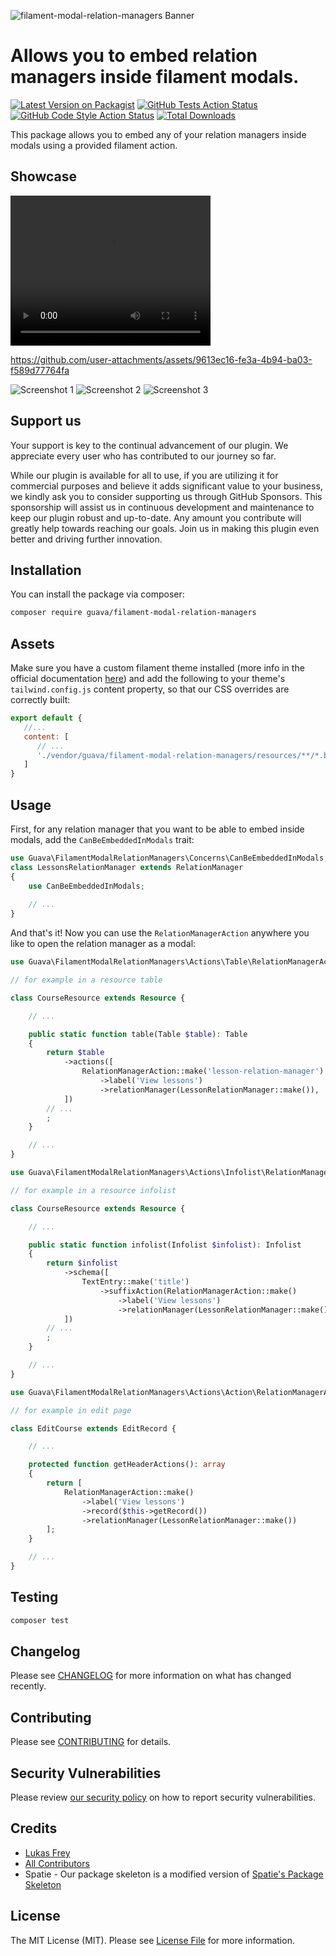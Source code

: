 ![filament-modal-relation-managers Banner](https://github.com/GuavaCZ/filament-modal-relation-managers/raw/main/docs/images/banner.jpg)


# Allows you to embed relation managers inside filament modals.

[![Latest Version on Packagist](https://img.shields.io/packagist/v/guava/filament-modal-relation-managers.svg?style=flat-square)](https://packagist.org/packages/guava/filament-modal-relation-managers)
[![GitHub Tests Action Status](https://img.shields.io/github/actions/workflow/status/guavaCZ/filament-modal-relation-managers/run-tests.yml?branch=main&label=tests&style=flat-square)](https://github.com/guavaCZ/filament-modal-relation-managers/actions?query=workflow%3Arun-tests+branch%3Amain)
[![GitHub Code Style Action Status](https://img.shields.io/github/actions/workflow/status/guavaCZ/filament-modal-relation-managers/fix-php-code-style-issues.yml?branch=main&label=code%20style&style=flat-square)](https://github.com/guavaCZ/filament-modal-relation-managers/actions?query=workflow%3A"Fix+PHP+code+style+issues"+branch%3Amain)
[![Total Downloads](https://img.shields.io/packagist/dt/guava/filament-modal-relation-managers.svg?style=flat-square)](https://packagist.org/packages/guava/filament-modal-relation-managers)

This package allows you to embed any of your relation managers inside modals using a provided filament action.

## Showcase

<video width="320" height="240" controls>
  <source src="https://github.com/GuavaCZ/filament-modal-relation-managers/raw/main/docs/images/demo_preview.mp4" type="video/mp4">
</video>

https://github.com/user-attachments/assets/9613ec16-fe3a-4b94-ba03-f589d77764fa

![Screenshot 1](https://github.com/GuavaCZ/filament-modal-relation-managers/raw/main/docs/images/screenshot_01.png)
![Screenshot 2](https://github.com/GuavaCZ/filament-modal-relation-managers/raw/main/docs/images/screenshot_02.png)
![Screenshot 3](https://github.com/GuavaCZ/filament-modal-relation-managers/raw/main/docs/images/screenshot_03.png)



## Support us

Your support is key to the continual advancement of our plugin. We appreciate every user who has contributed to our journey so far.

While our plugin is available for all to use, if you are utilizing it for commercial purposes and believe it adds significant value to your business, we kindly ask you to consider supporting us through GitHub Sponsors. This sponsorship will assist us in continuous development and maintenance to keep our plugin robust and up-to-date. Any amount you contribute will greatly help towards reaching our goals. Join us in making this plugin even better and driving further innovation.

## Installation

You can install the package via composer:

```bash
composer require guava/filament-modal-relation-managers
```

## Assets

Make sure you have a custom filament theme installed (more info in the official documentation [here](https://filamentphp.com/docs/3.x/panels/themes#creating-a-custom-theme)) and add the following to your theme's `tailwind.config.js` content property, so that our CSS overrides are correctly built:

```js
export default {
   //...
   content: [
      // ...
      './vendor/guava/filament-modal-relation-managers/resources/**/*.blade.php',
   ]
}
```

## Usage

First, for any relation manager that you want to be able to embed inside modals, add the `CanBeEmbeddedInModals` trait:
```php
use Guava\FilamentModalRelationManagers\Concerns\CanBeEmbeddedInModals;
class LessonsRelationManager extends RelationManager
{
    use CanBeEmbeddedInModals;
    
    // ...
}
```

And that's it! Now you can use the `RelationManagerAction` anywhere you like to open the relation manager as a modal:

```php
use Guava\FilamentModalRelationManagers\Actions\Table\RelationManagerAction;

// for example in a resource table

class CourseResource extends Resource {

    // ...

    public static function table(Table $table): Table
    {
        return $table
            ->actions([
                RelationManagerAction::make('lesson-relation-manager')
                    ->label('View lessons')
                    ->relationManager(LessonRelationManager::make()),
            ])
        // ...
        ;
    }

    // ...
}
```

```php
use Guava\FilamentModalRelationManagers\Actions\Infolist\RelationManagerAction;

// for example in a resource infolist

class CourseResource extends Resource {

    // ...

    public static function infolist(Infolist $infolist): Infolist
    {
        return $infolist
            ->schema([
                TextEntry::make('title')
                    ->suffixAction(RelationManagerAction::make()
                        ->label('View lessons')
                        ->relationManager(LessonRelationManager::make()))
            ])
        // ...
        ;
    }

    // ...
}
```

```php
use Guava\FilamentModalRelationManagers\Actions\Action\RelationManagerAction;

// for example in edit page

class EditCourse extends EditRecord {

    // ...

    protected function getHeaderActions(): array
    {
        return [
            RelationManagerAction::make()
                ->label('View lessons')
                ->record($this->getRecord())
                ->relationManager(LessonRelationManager::make())
        ];
    }

    // ...
}
```
## Testing

```bash
composer test
```

## Changelog

Please see [CHANGELOG](CHANGELOG.md) for more information on what has changed recently.

## Contributing

Please see [CONTRIBUTING](CONTRIBUTING.md) for details.

## Security Vulnerabilities

Please review [our security policy](../../security/policy) on how to report security vulnerabilities.

## Credits

- [Lukas Frey](https://github.com/GuavaCZ)
- [All Contributors](../../contributors)
- Spatie - Our package skeleton is a modified version of [Spatie's Package Skeleton](https://github.com/spatie/package-skeleton-laravel)

## License

The MIT License (MIT). Please see [License File](LICENSE.md) for more information.

